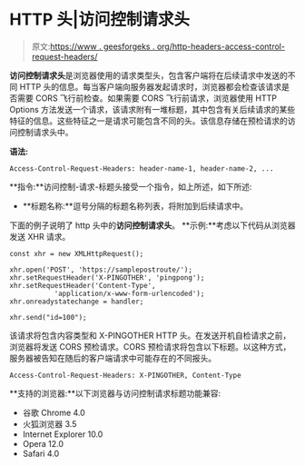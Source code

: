 # HTTP 头|访问控制请求头

> 原文:[https://www . geesforgeks . org/http-headers-access-control-request-headers/](https://www.geeksforgeeks.org/http-headers-access-control-request-headers/)

**访问控制请求头**是浏览器使用的请求类型头，包含客户端将在后续请求中发送的不同 HTTP 头的信息。每当客户端向服务器发起请求时，浏览器都会检查该请求是否需要 CORS 飞行前检查。如果需要 CORS 飞行前请求，浏览器使用 HTTP Options 方法发送一个请求，该请求附有一堆标题，其中包含有关后续请求的某些特征的信息。这些特征之一是请求可能包含不同的头。该信息存储在预检请求的访问控制请求头中。

**语法:**

```
Access-Control-Request-Headers: header-name-1, header-name-2, ...
```

**指令:**访问控制-请求-标题头接受一个指令，如上所述，如下所述:

*   **标题名称:**逗号分隔的标题名称列表，将附加到后续请求中。

下面的例子说明了 http 头中的**访问控制请求头**。
**示例:**考虑以下代码从浏览器发送 XHR 请求。

```
const xhr = new XMLHttpRequest();

xhr.open('POST', 'https://samplepostroute/');
xhr.setRequestHeader('X-PINGOTHER', 'pingpong');
xhr.setRequestHeader('Content-Type',
           'application/x-www-form-urlencoded');
xhr.onreadystatechange = handler;

xhr.send("id=100"); 

```

该请求将包含内容类型和 X-PINGOTHER HTTP 头。在发送开机自检请求之前，浏览器将发送 CORS 预检请求。CORS 预检请求将包含以下标题。以这种方式，服务器被告知在随后的客户端请求中可能存在的不同报头。

```
Access-Control-Request-Headers: X-PINGOTHER, Content-Type
```

**支持的浏览器:**以下浏览器与访问控制请求标题功能兼容:

*   谷歌 Chrome 4.0
*   火狐浏览器 3.5
*   Internet Explorer 10.0
*   Opera 12.0
*   Safari 4.0